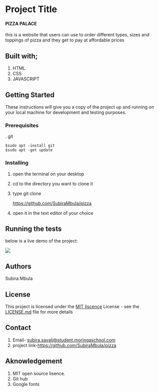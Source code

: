# Project Title
#### PIZZA PALACE
this is a website that users can use to order different types, sizes and toppings of pizza and they get to pay at affordable prices

## Built with;
1. HTML
2. CSS
3. JAVASCRIPT
## Getting Started

These instructions will give you a copy of the project up and running on
your local machine for development and testing purposes. 

### Prerequisites
. git 

    $sudo apt -install git
    $sudo apt -get update

### Installing
1. open the terminal on your desktop
2. cd to the directory you want to clone it
3. type git clone   

      https://github.com/SubiraMbula/pizza

4. open it in the text editor of your choice


## Running the tests
below is a live demo of the project:

<img src=photos/livedemo.gif>

## Authors
Subira Mbula

## License

This project is licensed under the [MIT liscence](LICENSE.md)
License - see the [LICENSE.md](LICENSE.md) file for more
details
## Contact
1. Email- subira.savali@student.moringaschool.com
1. project link-https://github.com/SubiraMbula/pizza
## Aknowledgement
1. MIT open source lisence.
2. Git hub 
3. Google fonts